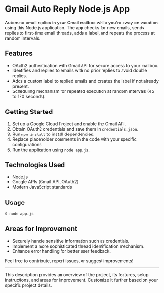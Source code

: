 # Gmail Auto Reply Node.js App

Automate email replies in your Gmail mailbox while you're away on vacation using this Node.js application. The app checks for new emails, sends replies to first-time email threads, adds a label, and repeats the process at random intervals.

## Features

- OAuth2 authentication with Gmail API for secure access to your mailbox.
- Identifies and replies to emails with no prior replies to avoid double replies.
- Adds a custom label to replied emails and creates the label if not already present.
- Scheduling mechanism for repeated execution at random intervals (45 to 120 seconds).

## Getting Started

1. Set up a Google Cloud Project and enable the Gmail API.
2. Obtain OAuth2 credentials and save them in `credentials.json`.
3. Run `npm install` to install dependencies.
4. Replace placeholder comments in the code with your specific configurations.
5. Run the application using `node app.js`.

## Technologies Used

- Node.js
- Google APIs (Gmail API, OAuth2)
- Modern JavaScript standards

## Usage

```bash
$ node app.js
```

## Areas for Improvement

- Securely handle sensitive information such as credentials.
- Implement a more sophisticated thread identification mechanism.
- Enhance error handling for better user feedback.

Feel free to contribute, report issues, or suggest improvements!

---

This description provides an overview of the project, its features, setup instructions, and areas for improvement. Customize it further based on your specific project details.
